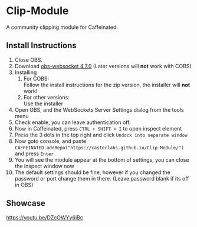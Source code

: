 # Clip-Module
A community clipping module for Caffeinated.

## Install Instructions
1. Close OBS.
2. Download [obs-websocket 4.7.0](https://github.com/Palakis/obs-websocket/releases/tag/4.7.0) (Later versions will __not__ work with COBS)
3. Installing
    1. For COBS:  
        Follow the install instructions for the zip version, the installer will __not__ work!
    2. For other versions:  
        Use the installer
4. Open OBS, and the WebSockets Server Settings dialog from the tools menu
5. Check enable, you can leave authentication off.
6. Now in Caffeinated, press `CTRL + SHIFT + I` to open inspect element
7. Press the 3 dots in the top right and click `Undock into separate window`
8. Now goto console, and paste `CAFFEINATED.addRepo("https://casterlabs.github.io/Clip-Module/")` and press `Enter`
9. You will see the module appear at the bottom of settings, you can close the inspect window now
10. The default settings should be fine, however if you changed the password or port change them in there. (Leave password blank if its off in OBS)

## Showcase
https://youtu.be/DZcOWYy6iBc
